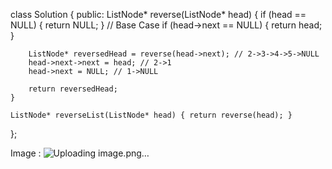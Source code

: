 class Solution {
public:
    ListNode* reverse(ListNode* head) {
        if (head == NULL) {
            return NULL;
        }
        // Base Case
        if (head->next == NULL) {
            return head;
        }

        ListNode* reversedHead = reverse(head->next); // 2->3->4->5->NULL
        head->next->next = head; // 2->1
        head->next = NULL; // 1->NULL

        return reversedHead; 
    }

    ListNode* reverseList(ListNode* head) { return reverse(head); }
};


Image :
![Uploading image.png…]()
